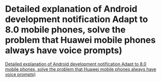 # Detailed explanation of Android development notification Adapt to 8.0 mobile phones, solve the problem that Huawei mobile phones always have voice prompts)
[Detailed explanation of Android development notification Adapt to 8.0 mobile phones, solve the problem that Huawei mobile phones always have voice prompts)](https://aiwithcloud.com/2022/09/14/detailed_explanation_of_android_development_notification_adapt_to_8-0_mobile_phones_solve_the_problem_that_huawei_mobile_phones_always_have_voice_prompts/)